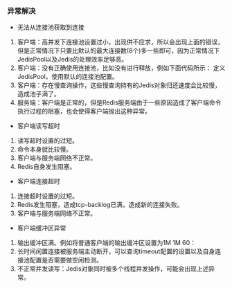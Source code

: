 ### 异常解决

- 无法从连接池获取到连接
1. 客户端：高并发下连接池设置过小，出现供不应求，所以会出现上面的错误，但是正常情况下只要比默认的最大连接数(8个)多一些即可，因为正常情况下JedisPool以及Jedis的处理效率足够高。  
2. 客户端：没有正确使用连接池，比如没有进行释放，例如下面代码所示： 定义JedisPool，使用默认的连接池配置。 
3. 客户端：存在慢查询操作，这些慢查询持有的Jedis对象归还速度会比较慢，造成池子满了。  
4. 服务端：客户端是正常的，但是Redis服务端由于一些原因造成了客户端命令执行过程的阻塞，也会使得客户端抛出这种异常。 

- 客户端读写超时
1. 读写超时设置的过短。 
2. 命令本身就比较慢。 
3. 客户端与服务端网络不正常。 
4. Redis自身发生阻塞。 

- 客户端连接超时
1. 连接超时设置的过短。 
2. Redis发生阻塞，造成tcp-backlog已满，造成新的连接失败。 
3. 客户端与服务端网络不正常。 

- 客户端缓冲区异常
1. 输出缓冲区满。例如将普通客户端的输出缓冲区设置为1M 1M 60： 
2. 长时间闲置连接被服务端主动断开，可以查询timeout配置的设置以及自身连接池配置是否需要做空闲检测。  
3. 不正常并发读写：Jedis对象同时被多个线程并发操作，可能会出现上述异常。 
